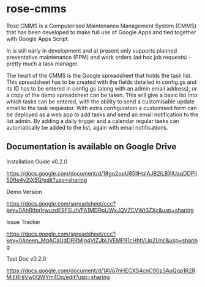 rose-cmms
=========

Rose CMMS is a Computerised Maintenance Management System (CMMS) that has been developed to make full use of Google Apps and tied together with Google Apps Script.

In is still early in development and at present only supports planned preventative maintenance (PPM) and work orders (ad hoc job requests) - pretty much a task manager. 

The heart of the CMMS is the Google spreadsheet that holds the task list. This spreadsheet has to be created with the fields detailed in config.gs and its ID has to be entered in config.gs (along with an admin email address), or a copy of the demo spreadsheet can be taken. This will give a basic list into which tasks can be entered, with the ability to send a customisable update email to the task requestor. With extra configuration a customised form can be deployed as a web app to add tasks and send an email notification to the list admin. By adding a daily trigger and a calendar regular tasks can automatically be added to the list, again with email notifications. 

Documentation is available on Google Drive
------------------------------------------

Installation Guide v0.2.0

https://docs.google.com/document/d/18gq2ppU85llHqIAJB2iLBXlUaqDDPll50fte4v2jX5Q/edit?usp=sharing

Demo Version 

https://docs.google.com/spreadsheet/ccc?key=0AhRtIprIrwuzdE9FSlJtVFA1MDRpUWxJQVZCVWt3ZXc&usp=sharing

Issue Tracker

https://docs.google.com/spreadsheet/ccc?key=0Aneep_MqACaUdDRRMjg4VlZJbUVEMF91cHhtVUp2Unc&usp=sharing

Test Doc v0.2.0

https://docs.google.com/document/d/1AVo7nHECXS4cnC90z3AuQqp1R2RMiERHjVw0QWYm4Do/edit?usp=sharing


